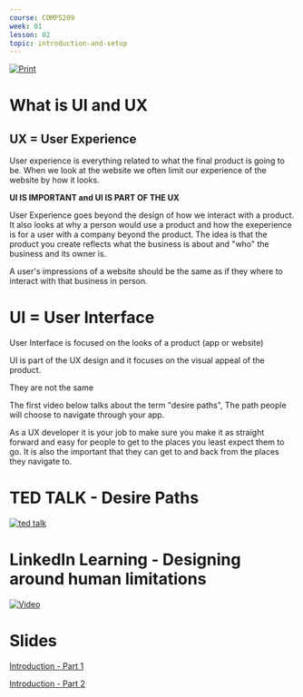 ```yaml
---
course: COMP5209
week: 01
lesson: 02
topic: introduction-and-setup
---
```


[![Print](https://img.shields.io/badge/DOWNLOAD_PDF-CLICK_HERE-green.svg)](https://github.com/ToiOhomaiBCS/COMP5209-Course-Material/raw/master/week01/session02/readme.pdf)

# What is UI and UX

## UX = User Experience

User experience is everything related to what the final product is going to be. When we look at the website we often limit our experience of the website by how it looks.

**UI IS IMPORTANT and UI IS PART OF THE UX**

User Experience goes beyond the design of how we interact with a product. It also looks at why a person would use a product and how the exeperience is for a user with a company beyond the product. The idea is that the product you create reflects what the business is about and "who" the business and its owner is.

A user's impressions of a website should be the same as if they where to interact with that business in person.

# UI = User Interface

User Interface is focused on the looks of a product (app or website)

UI is part of the UX design and it focuses on the visual appeal of the product.

They are not the same

The first video below talks about the term "desire paths", The path people will choose to navigate through your app.

As a UX developer it is your job to make sure you make it as straight forward and easy for people to get to the places you least expect them to go. It is also the important that they can get to and back from the places they navigate to.

# TED TALK - Desire Paths

[![ted talk](http://i3.ytimg.com/vi/P9B8PmUR64U/hqdefault.jpg)](https://www.youtube.com/embed/P9B8PmUR64U)

# LinkedIn Learning - Designing around human limitations

[![Video](https://media.licdn.com/media-proxy/ext?w=512&h=288&f=n&hash=gSuSm5CW8Cq7%2FkJ1x48YXCf9kmQ%3D&ora=1%2CaFBCTXdkRmpGL2lvQUFBPQ%2CxAVta5g-0R6plxVUzgUv5K_PrkC9q0RIUJDPBy-nWCyq_dSfZnTgecDeZLSiolgUei4AlgM3eOmoSDjhFY69LcLmY4Yx3A)](https://www.linkedin.com/learning/interaction-design-for-the-web/designing-around-human-limitations)

# Slides

[Introduction - Part 1](https://docs.google.com/presentation/d/e/2PACX-1vTi_Pom14_8pYYpT5t4njRbXCr6ccu0bWFArozShUd7b6efk8tze1M9Rfqfb2i9XTyvzXCttRYaxpUt/embed?start=false)

[Introduction - Part 2](https://docs.google.com/presentation/d/e/2PACX-1vRXeh91pBkCzYpVqiYGbrmrEmdCcaAmpOQYFFOOPdNKizkCdZp1NwqagSMXpPT_tJ7dzMbqB_7IpNAx/embed?start=false)

